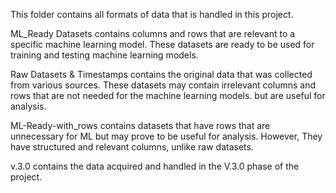 This folder contains all formats of data that is handled in this project.

ML_Ready Datasets contains columns and rows that are relevant to a specific machine learning model. These datasets are ready to be used for training and testing machine learning models.

Raw Datasets & Timestamps contains the original data that was collected from various sources. These datasets may contain irrelevant columns and rows that are not needed for the machine learning models. but are useful for analysis.

ML-Ready-with_rows contains datasets that have rows that are unnecessary for ML but may prove to be useful for analysis. However, They have structured and relevant columns, unlike raw datasets.

v.3.0 contains the data acquired and handled in the V.3.0 phase of the project.

